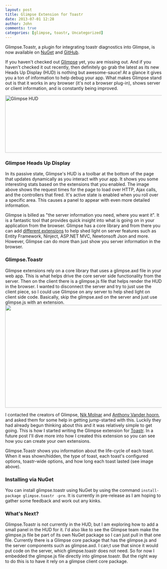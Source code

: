 ```yaml
---
layout: post
title: Glimpse Extension for Toastr
date: 2013-07-01 12:28
author: John
comments: true
categories: [glimpse, toastr, Uncategorized]
---
```

Glimpse.Toastr, a plugin for integrating toastr diagnostics into Glimpse, is now available on <a href="https://nuget.org/packages/glimpse.toastr" target="_blank">NuGet</a> and <a href="https://github.com/johnpapa/glimpse.toastr" target="_blank">GitHub</a>.

If you haven't checked out <a href="http://getglimpse.com/" target="_blank">Glimpse</a> yet, you are missing out. And if you haven't checked it out recently, then definitely go grab the latest as its new Heads Up Display (HUD) is nothing but awesome-sauce! At a glance it gives you a ton of information to help debug your app. What makes Glimpse stand out is that it works in any browser (it's not a browser plug-in), shows server or client information, and is constantly being improved.

<img src="/wp-content/uploads/2013/07/glimpse1-600x185.png" alt="Glimpse HUD" width="600" height="185" class="aligncenter size-large wp-image-19001" />

<h3>Glimpse Heads Up Display</h3>
In its passive state, Glimpse's HUD is a toolbar at the bottom of the page that updates dynamically as you interact with your app. It shows you some interesting stats based on the extensions that you enabled. The image above shows the request times for the page to load over HTTP, Ajax calls, and the controllers that fired. It's active state is enabled when you roll over a specific area. This causes a panel to appear with even more detailed information.

Glimpse is billed as "the server information you need, where you want it". It is a fantastic tool that provides quick insight into what is going on in your application from the browser. Glimpse has a core library and from there you can add <a href="http://getglimpse.com/Packages" target="_blank">different extensions</a> to help shed light on server features such as Entity Framework, Ninject, ASP.NET MVC, Newtonsoft Json and more. However, Glimpse can do more than just show you server information in the browser.

<h3>Glimpse.Toastr</h3>
Glimpse extensions rely on a core library that uses a glimpse.axd file in your web app. This is what helps drive the core server side functionality from the server. Then on the client there is a glimpse.js file that helps render the HUD in the browser. I wanted to disconnect the server and try to just use the client piece, so I could use Glimpse on any server to help shed light on client side code. Basically, skip the glimpse.axd on the server and just use glimpse.js with an extension. 

<img src="https://a248.e.akamai.net/camo.github.com/77b541f588180768927d92ac8e6c2a1870edb895/687474703a2f2f6a6f686e706170612e6e65742f77702d636f6e74656e742f696d616765732f676c696d7073652e746f617374722e706e67" width="1289" height="331" class="aligncenter" />

I contacted the creators of Glimpse, <a href="https://twitter.com/nikmd23" target="_blank">Nik Molnar</a> and <a href="https://twitter.com/anthony_vdh" target="_blank">Anthony Vander hoorn</a>, and asked them for some help in getting jump-started with this. Luckily they had already begun thinking about this and it was relatively simple to get going. This is how I started writing the Glimpse extension for <a href="https://github.com/CodeSeven/toastr" target="_blank">Toastr</a>. In a future post I'll dive more into how I created this extension so you can see how you can create your own extensions.

Glimpse.Toastr shows you information about the life-cycle of each toast. When it was shown/hidden, the type of toast, each toast's configured options, toastr-wide options, and how long each toast lasted (see image above).

<h3>Installing via NuGet</h3>
You can install glimpse.toastr using NuGet by using the command <code>install-package glimpse.toastr -pre</code>. It is currently in pre-release as I am hoping to gather some feedback and work out any kinks. 

<h3>What's Next?</h3>
Glimpse.Toastr is not currently in the HUD, but I am exploring how to add a small panel in the HUD for it. I'd also like to see the Glimpse team make the glimpse.js file be part of its own NuGet package so I can just pull in that one file. Currently there is a Glimpse core package that has the glimpse.js and the server components such as glimpse.axd. I can;t use that since it would put code on the server, which glimpse.toastr does not need. So for now I embedded the glimpse.js file directly into glimpse.toastr. But the right way to do this is to have it rely on a glimpse client core package.
